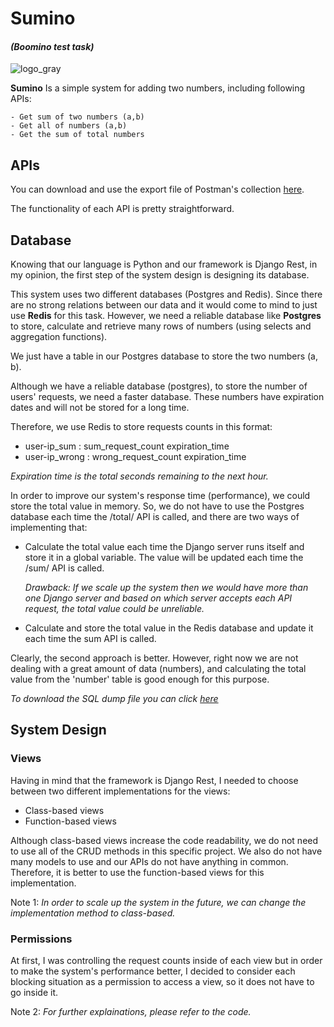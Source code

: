 # **Sumino** 
#### _(Boomino test task)_

![logo_gray](https://github.com/maripillon/Sumino/blob/master/logo/cover1.png?raw=true)

**Sumino** Is a simple system for adding two numbers, including following APIs:

    - Get sum of two numbers (a,b)
    - Get all of numbers (a,b)
    - Get the sum of total numbers


## APIs

You can download and use the export file of Postman's collection [here](https://github.com/maripillon/Sumino/tree/master/postman).

The functionality of each API is pretty straightforward. 

## Database

Knowing that our language is Python and our framework is Django Rest, in my opinion, the first step of the system design is designing its database.

This system uses two different databases (Postgres and Redis). Since there are no strong relations between our data and it would come to mind to just use **Redis** for this task. However, we need a reliable database like **Postgres** to store, calculate and retrieve many rows of numbers (using selects and aggregation functions).

We just have a table in our Postgres database to store the two numbers (a, b).

Although we have a reliable database (postgres), to store the number of users' requests, we need a faster database.
These numbers have expiration dates and will not be stored for a long time.

Therefore, we use Redis to store requests counts in this format:
- user-ip_sum : sum_request_count expiration_time
- user-ip_wrong : wrong_request_count expiration_time

_Expiration time is the total seconds remaining to the next hour._

In order to improve our system's response time (performance), we could store the total value in memory. So, we do not have to use the Postgres database each time the /total/ API is called, and there are two ways of implementing that:
+ Calculate the total value each time the Django server runs itself and store it in a global variable. The value will be updated each time the /sum/ API is called.
    
    _Drawback: If we scale up the system then we would have more than one Django server and based on which server accepts each API request, the total value could be unreliable._
    
+ Calculate and store the total value in the Redis database and update it each time the sum API is called.

Clearly, the second approach is better. However, right now we are not dealing with a great amount of data (numbers), and calculating the total value from the 'number' table is good enough for this purpose.

_To download the SQL dump file you can click [here](https://github.com/maripillon/Sumino/tree/master/db%20dump)_ 


## System Design

### Views

Having in mind that the framework is Django Rest, I needed to choose between two different implementations for the views:
- Class-based views
- Function-based views

Although class-based views increase the code readability, we do not need to use all of the CRUD methods in this specific project. We also do not have many models to use and our APIs do not have anything in common. Therefore, it is better to use the function-based views for this implementation.

Note 1: _In order to scale up the system in the future, we can change the implementation method to class-based._

### Permissions

At first, I was controlling the request counts inside of each view but in order to make the system's performance better, I decided to consider each blocking situation as a permission to access a view, so it does not have to go inside it.


Note 2: _For further explainations, please refer to the code._










